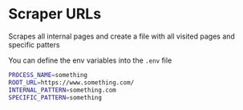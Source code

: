 # Scraper URLs

Scrapes all internal pages and create a file with all visited pages and specific patters

You can define the env variables into the `.env` file

```sh
PROCESS_NAME=something
ROOT_URL=https://www.something.com/
INTERNAL_PATTERN=something.com
SPECIFIC_PATTERN=something
```
